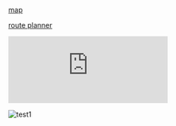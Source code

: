 


<a href="https://drive.google.com/file/d/1gdZPr6FWmMy-J4uvFzJi1J-7NzfFoiNb/view?usp=drivesdk"> map        </a>

<a href="https://moovitapp.com/?metroId=2122"> route planner </a>



<iframe src="https://free.timeanddate.com/countdown/i6wjyv1s/n101/cf100/cm0/cu4/ct5/cs1/ca0/co0/cr0/ss0/cac000/cpc000/pct/tc66c/fn3/fs175/szw320/szh135/iso2019-11-02T07:30:00" allowTransparency="true" frameborder="0" width="320" height="135"></iframe>


<script>(function(d, s, id) {
        var js, fjs = d.getElementsByTagName(s)[0];
        var ro = !!d.getElementById(id);
        js = d.createElement(s); js.id = id;
        js.src = "https://widgets.moovit.com/ws/90B471657AD81967E0530100007F0087/3032576";
        fjs.parentNode.insertBefore(js, fjs);
    })(document, 'script', 'moovit-jsw');</script>

   <div class="mv-gd-widget-20" 
        data-width="100%" 
        data-height="100%"
        data-id="3032576"></div>







<html>
<script>"use strict";

/* @->zoom */
zoom();

/* @-<zoom ********************************************************************/
/******************************************************************************/
function zoom(classNames, settings) {
    /* Settings */
    classNames = (typeof(classNames) !== 'undefined' && Object.keys(classNames).length ? classNames : {});
    settings = (typeof(settings) !== 'undefined' && Object.keys(settings).length ? settings : {});
    
    var C_scaleDefault = settings["scaleDefault"] || 2; // Used on doubleclick, doubletap and resize
    var C_scaleDifference = settings["scaleDifference"] || 0.5; // Used on wheel zoom
    var C_scaleMax = settings["scaleMax"] || 10;
    var C_scaleMin = settings["scaleMin"] || 1;

    /* Selectors */
    var _active = classNames["active"] || "active";
    var _dataScale = "data-scale";
    var _dataTranslateX = "data-translate-x";
    var _dataTranslateY = "data-translate-y";
    var _transition = classNames["transition"] || "transition";
    var _visible = classNames["visible"] || "visible";
    var $container;
    var $element;
    var $zoom = document.getElementsByClassName(classNames["zoom"] || "zoom");

    /* Helpers */
    var capture = false;
    var doubleClickMonitor = [null];
    var containerHeight;
    var containerWidth;
    var containerOffsetX;
    var containerOffsetY;
    var initialScale;
    var elementHeight;
    var elementWidth;
    var heightDifference;
    var initialOffsetX;
    var initialOffsetY;
    var initialPinchDistance;
    var initialPointerOffsetX;
    var initialPointerOffsetX2;
    var initialPointerOffsetY;
    var initialPointerOffsetY2;
    var limitOffsetX;
    var limitOffsetY;
    var mousemoveCount = 0;
    var offset;
    var pinchOffsetX;
    var pinchOffsetY;
    var pointerOffsetX;
    var pointerOffsetX2;
    var pointerOffsetY;
    var pointerOffsetY2;
    var scaleDirection;
    var scaleDifference;
    var targetOffsetX;
    var targetOffsetY;
    var targetPinchDistance;
    var targetScale;
    var touchable = false;
    var touchCount;
    var touchmoveCount = 0;
    var doubleTapMonitor = [null];
    var widthDifference;

    /* EVENT - DOM ready ********************************************************/
    /****************************************************************************/
    for (var i = 0; i < $zoom.length; i++) {
        /* Initialize selectors */
        $container = $zoom[i];
        $element = $container.children[0];

        /* Set attributes */
        $element.setAttribute(_dataScale, 1);
        $element.setAttribute(_dataTranslateX, 0);
        $element.setAttribute(_dataTranslateY, 0);
    }

    /* EVENT - load - window ****************************************************/
    /****************************************************************************/
    window.addEventListener("load", function() {
        /* Wait for images to be loaded */
        for (var i = 0; i < $zoom.length; i++) {
            /* Initialize selectors */
            $container = $zoom[i];
            $element = $container.children[0];

            addClass($element, _visible);
        }

        /* EVENT - resize - window ************************************************/
        /**************************************************************************/
        window.addEventListener("resize", function() {
            for (var i = 0; i < $zoom.length; i++) {
                /* Initialize selectors */
                $container = $zoom[i];
                $element = $container.children[0];

                if (hasClass($container, _active) === false) {
                    continue;
                }

                /* Initialize helpers */
                containerHeight = $container.clientHeight;
                containerWidth = $container.clientWidth;
                elementHeight = $element.clientHeight;
                elementWidth = $element.clientWidth;
                initialOffsetX = parseFloat($element.getAttribute(_dataTranslateX));
                initialOffsetY = parseFloat($element.getAttribute(_dataTranslateY));
                targetScale = C_scaleDefault;
                limitOffsetX = ((elementWidth * targetScale) - containerWidth) / 2;
                limitOffsetY = ((elementHeight * targetScale) - containerHeight) / 2;
                targetOffsetX = (elementWidth * targetScale) > containerWidth ? minMax(initialOffsetX, limitOffsetX * (-1), limitOffsetX) : 0;
                targetOffsetY = (elementHeight * targetScale) > containerHeight ? minMax(initialOffsetY, limitOffsetY * (-1), limitOffsetY) : 0;

                if (targetScale === 1) {
                    removeClass($container, _active);
                }

                /* Set attributes */
                $element.setAttribute(_dataScale, targetScale);
                $element.setAttribute(_dataTranslateX, targetOffsetX);
                $element.setAttribute(_dataTranslateY, targetOffsetY);

                /* @->moveScaleElement */
                moveScaleElement($element, targetOffsetX + "px", targetOffsetY + "px", targetScale);
            }
        });
    });

    /* EVENT - mousedown - $zoom ************************************************/
    /* **************************************************************************/
    massAddEventListener($zoom, "mousedown", mouseDown);

    /* EVENT - mouseenter - $zoom ***********************************************/
    /* **************************************************************************/
    massAddEventListener($zoom, "mouseenter", mouseEnter);

    /* EVENT - mouseleave - $zoom ***********************************************/
    /* **************************************************************************/
    massAddEventListener($zoom, "mouseleave", mouseLeave);

    /* EVENT - mousemove - document *********************************************/
    /****************************************************************************/
    document.addEventListener("mousemove", mouseMove);

    /* EVENT - mouseup - document ***********************************************/
    /****************************************************************************/
    document.addEventListener("mouseup", mouseUp);

    /* EVENT - touchstart - document ********************************************/
    /****************************************************************************/
    document.addEventListener("touchstart", function() {
        touchable = true;
    });

    /* EVENT - touchstart - $zoom ***********************************************/
    /* **************************************************************************/
    massAddEventListener($zoom, "touchstart", touchStart);

    /* EVENT - touchmove - document *********************************************/
    /****************************************************************************/
    document.addEventListener("touchmove", touchMove);

    /* EVENT - touchend - document **********************************************/
    /****************************************************************************/
    document.addEventListener("touchend", touchEnd);

    /* EVENT - wheel - $zoom ****************************************************/
    /****************************************************************************/
    massAddEventListener($zoom, "wheel", wheel);

    /* @-<mouseEnter ************************************************************/
    /****************************************************************************/
    function mouseEnter() {
        disableScroll();
    }

    /* @-<mouseLeave ************************************************************/
    /****************************************************************************/
    function mouseLeave() {
        enableScroll();
    }

    /* @-<mouseDown *************************************************************/
    /****************************************************************************/
    function mouseDown(e) {
        e.preventDefault();

        if (touchable === true || e.which !== 1) {
            return false;
        }

        /* Initialize selectors */
        $container = this;
        $element = this.children[0];

        /* Initialize helpers */
        initialPointerOffsetX = e.clientX;
        initialPointerOffsetY = e.clientY;

        /* Doubleclick */
        if (doubleClickMonitor[0] === null) {
            doubleClickMonitor[0] = e.target;
            doubleClickMonitor[1] = initialPointerOffsetX;
            doubleClickMonitor[2] = initialPointerOffsetY;

            setTimeout(function() {
                doubleClickMonitor = [null];
            }, 300);
        } else if (doubleClickMonitor[0] === e.target && mousemoveCount <= 5 && isWithinRange(initialPointerOffsetX, doubleClickMonitor[1] - 10, doubleClickMonitor[1] + 10) === true && isWithinRange(initialPointerOffsetY, doubleClickMonitor[2] - 10, doubleClickMonitor[2] + 10) === true) {
            addClass($element, _transition);
            
            if (hasClass($container, _active) === true) {
                /* Set attributes */
                $element.setAttribute(_dataScale, 1);
                $element.setAttribute(_dataTranslateX, 0);
                $element.setAttribute(_dataTranslateY, 0);

                removeClass($container, _active);

                /* @->moveScaleElement */
                moveScaleElement($element, 0, 0, 1);
            } else {
                /* Set attributes */
                $element.setAttribute(_dataScale, C_scaleDefault);
                $element.setAttribute(_dataTranslateX, 0);
                $element.setAttribute(_dataTranslateY, 0);

                addClass($container, _active);

                /* @->moveScaleElement */
                moveScaleElement($element, 0, 0, C_scaleDefault);
            }

            setTimeout(function()
            {
                removeClass($element, _transition);
            }, 200);

            doubleClickMonitor = [null];
            return false;
        }

        /* Initialize helpers */
        offset = $container.getBoundingClientRect();
        containerOffsetX = offset.left;
        containerOffsetY = offset.top;
        containerHeight = $container.clientHeight;
        containerWidth = $container.clientWidth
        elementHeight = $element.clientHeight;
        elementWidth = $element.clientWidth;
        initialOffsetX = parseFloat($element.getAttribute(_dataTranslateX));
        initialOffsetY = parseFloat($element.getAttribute(_dataTranslateY));
        initialScale = minMax(parseFloat($element.getAttribute(_dataScale)), C_scaleMin, C_scaleMax);

        mousemoveCount = 0;

        /* Set capture */
        capture = true;
    }

    /* @-<mouseMove *************************************************************/
    /****************************************************************************/
    function mouseMove(e) {
        if (touchable === true || capture === false) {
            return false;
        }

        /* Initialize helpers */
        pointerOffsetX = e.clientX;
        pointerOffsetY = e.clientY;
        targetScale = initialScale;
        limitOffsetX = ((elementWidth * targetScale) - containerWidth) / 2;
        limitOffsetY = ((elementHeight * targetScale) - containerHeight) / 2;
        targetOffsetX = (elementWidth * targetScale) <= containerWidth ? 0 : minMax(pointerOffsetX - (initialPointerOffsetX - initialOffsetX), limitOffsetX * (-1), limitOffsetX);
        targetOffsetY = (elementHeight * targetScale) <= containerHeight ? 0 : minMax(pointerOffsetY - (initialPointerOffsetY - initialOffsetY), limitOffsetY * (-1), limitOffsetY);
        mousemoveCount++;

        if (Math.abs(targetOffsetX) === Math.abs(limitOffsetX)) {
            initialOffsetX = targetOffsetX;
            initialPointerOffsetX = pointerOffsetX;
        }

        if (Math.abs(targetOffsetY) === Math.abs(limitOffsetY)) {
            initialOffsetY = targetOffsetY;
            initialPointerOffsetY = pointerOffsetY;
        }

        /* Set attributes */
        $element.setAttribute(_dataScale, targetScale);
        $element.setAttribute(_dataTranslateX, targetOffsetX);
        $element.setAttribute(_dataTranslateY, targetOffsetY);

        /* @->moveScaleElement */
        moveScaleElement($element, targetOffsetX + "px", targetOffsetY + "px", targetScale);
    }

    /* @-<mouseUp ***************************************************************/
    /****************************************************************************/
    function mouseUp() {
        if (touchable === true || capture === false) {
            return false;
        }

        /* Unset capture */
        capture = false;
    }

    /* @-<touchStart ************************************************************/
    /****************************************************************************/
    function touchStart(e) {
        e.preventDefault();

        if (e.touches.length > 2) {
            return false;
        }

        /* Initialize selectors */
        $container = this;
        $element = this.children[0];

        /* Initialize helpers */
        offset = $container.getBoundingClientRect();
        containerOffsetX = offset.left;
        containerOffsetY = offset.top;
        containerHeight = $container.clientHeight;
        containerWidth = $container.clientWidth;
        elementHeight = $element.clientHeight;
        elementWidth = $element.clientWidth;
        initialPointerOffsetX = e.touches[0].clientX;
        initialPointerOffsetY = e.touches[0].clientY;
        initialScale = minMax(parseFloat($element.getAttribute(_dataScale)), C_scaleMin, C_scaleMax);
        touchCount = e.touches.length;

        if (touchCount === 1) /* Single touch */ {
            /* Doubletap */
            if (doubleTapMonitor[0] === null) {
                doubleTapMonitor[0] = e.target;
                doubleTapMonitor[1] = initialPointerOffsetX;
                doubleTapMonitor[2] = initialPointerOffsetY;

                setTimeout(function() {
                    doubleTapMonitor = [null];
                }, 300);
            } else if (doubleTapMonitor[0] === e.target && touchmoveCount <= 1 && isWithinRange(initialPointerOffsetX, doubleTapMonitor[1] - 10, doubleTapMonitor[1] + 10) === true && isWithinRange(initialPointerOffsetY, doubleTapMonitor[2] - 10, doubleTapMonitor[2] + 10) === true) {
                addClass($element, _transition);
                
                if (hasClass($container, _active) === true) {
                    /* Set attributes */
                    $element.setAttribute(_dataScale, 1);
                    $element.setAttribute(_dataTranslateX, 0);
                    $element.setAttribute(_dataTranslateY, 0);

                    removeClass($container, _active);

                    /* @->moveScaleElement */
                    moveScaleElement($element, 0, 0, 1);
                } else {
                    /* Set attributes */
                    $element.setAttribute(_dataScale, C_scaleDefault);
                    $element.setAttribute(_dataTranslateX, 0);
                    $element.setAttribute(_dataTranslateY, 0);

                    addClass($container, _active);

                    /* @->moveScaleElement */
                    moveScaleElement($element, 0, 0, C_scaleDefault);
                }

                setTimeout(function()
                {
                    removeClass($element, _transition);
                }, 200);

                doubleTapMonitor = [null];
                return false;
            }

            /* Initialize helpers */
            initialOffsetX = parseFloat($element.getAttribute(_dataTranslateX));
            initialOffsetY = parseFloat($element.getAttribute(_dataTranslateY));
        } else if (touchCount === 2) /* Pinch */ {
            /* Initialize helpers */
            initialOffsetX = parseFloat($element.getAttribute(_dataTranslateX));
            initialOffsetY = parseFloat($element.getAttribute(_dataTranslateY));
            initialPointerOffsetX2 = e.touches[1].clientX;
            initialPointerOffsetY2 = e.touches[1].clientY;
            pinchOffsetX = (initialPointerOffsetX + initialPointerOffsetX2) / 2;
            pinchOffsetY = (initialPointerOffsetY + initialPointerOffsetY2) / 2;
            initialPinchDistance = Math.sqrt(((initialPointerOffsetX - initialPointerOffsetX2) * (initialPointerOffsetX - initialPointerOffsetX2)) + ((initialPointerOffsetY - initialPointerOffsetY2) * (initialPointerOffsetY - initialPointerOffsetY2)));
        }

        touchmoveCount = 0;

        /* Set capture */
        capture = true;
    }

    /* @-<touchMove *************************************************************/
    /****************************************************************************/
    function touchMove(e) {
        e.preventDefault();

        if (capture === false) {
            return false;
        }

        /* Initialize helpers */
        pointerOffsetX = e.touches[0].clientX;
        pointerOffsetY = e.touches[0].clientY;
        touchCount = e.touches.length;
        touchmoveCount++;

        if (touchCount > 1) /* Pinch */ {
            pointerOffsetX2 = e.touches[1].clientX;
            pointerOffsetY2 = e.touches[1].clientY;
            targetPinchDistance = Math.sqrt(((pointerOffsetX - pointerOffsetX2) * (pointerOffsetX - pointerOffsetX2)) + ((pointerOffsetY - pointerOffsetY2) * (pointerOffsetY - pointerOffsetY2)));

            if (initialPinchDistance === null) {
                initialPinchDistance = targetPinchDistance;
            }

            if (Math.abs(initialPinchDistance - targetPinchDistance) >= 1) {
                /* Initialize helpers */
                targetScale = minMax(targetPinchDistance / initialPinchDistance * initialScale, C_scaleMin, C_scaleMax);
                limitOffsetX = ((elementWidth * targetScale) - containerWidth) / 2;
                limitOffsetY = ((elementHeight * targetScale) - containerHeight) / 2;
                scaleDifference = targetScale - initialScale;
                targetOffsetX = (elementWidth * targetScale) <= containerWidth ? 0 : minMax(initialOffsetX - ((((((pinchOffsetX - containerOffsetX) - (containerWidth / 2)) - initialOffsetX) / (targetScale - scaleDifference))) * scaleDifference), limitOffsetX * (-1), limitOffsetX);
                targetOffsetY = (elementHeight * targetScale) <= containerHeight ? 0 : minMax(initialOffsetY - ((((((pinchOffsetY - containerOffsetY) - (containerHeight / 2)) - initialOffsetY) / (targetScale - scaleDifference))) * scaleDifference), limitOffsetY * (-1), limitOffsetY);

                if (targetScale > 1) {
                    addClass($container, _active);
                } else {
                    removeClass($container, _active);
                }

                /* @->moveScaleElement */
                moveScaleElement($element, targetOffsetX + "px", targetOffsetY + "px", targetScale);

                /* Initialize helpers */
                initialPinchDistance = targetPinchDistance;
                initialScale = targetScale;
                initialOffsetX = targetOffsetX;
                initialOffsetY = targetOffsetY;
            }
        } else /* Single touch */ {
            /* Initialize helpers */
            targetScale = initialScale;
            limitOffsetX = ((elementWidth * targetScale) - containerWidth) / 2;
            limitOffsetY = ((elementHeight * targetScale) - containerHeight) / 2;
            targetOffsetX = (elementWidth * targetScale) <= containerWidth ? 0 : minMax(pointerOffsetX - (initialPointerOffsetX - initialOffsetX), limitOffsetX * (-1), limitOffsetX);
            targetOffsetY = (elementHeight * targetScale) <= containerHeight ? 0 : minMax(pointerOffsetY - (initialPointerOffsetY - initialOffsetY), limitOffsetY * (-1), limitOffsetY);

            if (Math.abs(targetOffsetX) === Math.abs(limitOffsetX)) {
                initialOffsetX = targetOffsetX;
                initialPointerOffsetX = pointerOffsetX;
            }

            if (Math.abs(targetOffsetY) === Math.abs(limitOffsetY)) {
                initialOffsetY = targetOffsetY;
                initialPointerOffsetY = pointerOffsetY;
            }

            /* Set attributes */
            $element.setAttribute(_dataScale, initialScale);
            $element.setAttribute(_dataTranslateX, targetOffsetX);
            $element.setAttribute(_dataTranslateY, targetOffsetY);

            /* @->moveScaleElement */
            moveScaleElement($element, targetOffsetX + "px", targetOffsetY + "px", targetScale);
        }
    }

    /* @-<touchEnd **************************************************************/
    /****************************************************************************/
    function touchEnd(e) {
        touchCount = e.touches.length;

        if (capture === false) {
            return false;
        }

        if (touchCount === 0) /* No touch */ {
            /* Set attributes */
            $element.setAttribute(_dataScale, initialScale);
            $element.setAttribute(_dataTranslateX, targetOffsetX);
            $element.setAttribute(_dataTranslateY, targetOffsetY);

            initialPinchDistance = null;
            capture = false;
        } else if (touchCount === 1) /* Single touch */ {
            initialPointerOffsetX = e.touches[0].clientX;
            initialPointerOffsetY = e.touches[0].clientY;
        } else if (touchCount > 1) /* Pinch */ {
            initialPinchDistance = null;
        }
    }

    /* @-<wheel *****************************************************************/
    /****************************************************************************/
    function wheel(e) {
        /* Initialize selectors */
        $container = this;
        $element = this.children[0];

        /* Initialize helpers */
        offset = $container.getBoundingClientRect();
        containerHeight = $container.clientHeight;
        containerWidth = $container.clientWidth;
        elementHeight = $element.clientHeight;
        elementWidth = $element.clientWidth;
        containerOffsetX = offset.left;
        containerOffsetY = offset.top;
        initialScale = minMax(parseFloat($element.getAttribute(_dataScale), C_scaleMin, C_scaleMax));
        initialOffsetX = parseFloat($element.getAttribute(_dataTranslateX));
        initialOffsetY = parseFloat($element.getAttribute(_dataTranslateY));
        pointerOffsetX = e.clientX;
        pointerOffsetY = e.clientY;
        scaleDirection = e.deltaY < 0 ? 1 : -1;
        scaleDifference = C_scaleDifference * scaleDirection;
        targetScale = initialScale + scaleDifference;

        /* Prevent scale overflow */
        if (targetScale < C_scaleMin || targetScale > C_scaleMax) {
            return false;
        }

        /* Set offset limits */
        limitOffsetX = ((elementWidth * targetScale) - containerWidth) / 2;
        limitOffsetY = ((elementHeight * targetScale) - containerHeight) / 2;

        if (targetScale <= 1) {
            targetOffsetX = 0;
            targetOffsetY = 0;
        } else {
            /* Set target offsets */
            targetOffsetX = (elementWidth * targetScale) <= containerWidth ? 0 : minMax(initialOffsetX - ((((((pointerOffsetX - containerOffsetX) - (containerWidth / 2)) - initialOffsetX) / (targetScale - scaleDifference))) * scaleDifference), limitOffsetX * (-1), limitOffsetX);
            targetOffsetY = (elementHeight * targetScale) <= containerHeight ? 0 : minMax(initialOffsetY - ((((((pointerOffsetY - containerOffsetY) - (containerHeight / 2)) - initialOffsetY) / (targetScale - scaleDifference))) * scaleDifference), limitOffsetY * (-1), limitOffsetY);
        }

        if (targetScale > 1) {
            addClass($container, _active);
        } else {
            removeClass($container, _active);
        }

        /* Set attributes */
        $element.setAttribute(_dataScale, targetScale);
        $element.setAttribute(_dataTranslateX, targetOffsetX);
        $element.setAttribute(_dataTranslateY, targetOffsetY);

        /* @->moveScaleElement */
        moveScaleElement($element, targetOffsetX + "px", targetOffsetY + "px", targetScale);
    }
}

/* Library ********************************************************************/
/******************************************************************************/

/* @-<addClass ****************************************************************/
/******************************************************************************/
function addClass($element, targetClass) {
    if (hasClass($element, targetClass) === false) {
        $element.className += " " + targetClass;
    }
}

/* @-<disableScroll ***********************************************************/
/******************************************************************************/
function disableScroll() {
    if (window.addEventListener) // older FF
    {
        window.addEventListener('DOMMouseScroll', preventDefault, false);
    }

    window.onwheel = preventDefault; // modern standard
    window.onmousewheel = document.onmousewheel = preventDefault; // older browsers, IE
    window.ontouchmove = preventDefault; // mobile
    document.onkeydown = preventDefaultForScrollKeys;
}

/* @-<enableScroll ************************************************************/
/******************************************************************************/
function enableScroll() {
    if (window.removeEventListener) {
        window.removeEventListener('DOMMouseScroll', preventDefault, false);
    }

    window.onmousewheel = document.onmousewheel = null;
    window.onwheel = null;
    window.ontouchmove = null;
    document.onkeydown = null;
}

/* @isWithinRange *************************************************************/
/******************************************************************************/
function isWithinRange(value, min, max) {
    if (value >= min && value <= max) {
        return true;
    } else {
        return false;
    }
}

/* @hasClass ******************************************************************/
/******************************************************************************/
function hasClass($element, targetClass) {
    var rgx = new RegExp("(?:^|\\s)" + targetClass + "(?!\\S)", "g");

    if ($element.className.match(rgx)) {
        return true;
    } else {
        return false;
    }
}

/* @-<massAddEventListener ****************************************************/
/******************************************************************************/
function massAddEventListener($elements, event, customFunction, useCapture) {
    var useCapture = useCapture || false;

    for (var i = 0; i < $elements.length; i++) {
        $elements[i].addEventListener(event, customFunction, useCapture);
    }
}

/* @-<minMax ******************************************************************/
/******************************************************************************/
function minMax(value, min, max) {
    if (value < min) {
        value = min;
    } else if (value > max) {
        value = max;
    }

    return value;
}

/* @-<moveScaleElement ********************************************************/
/******************************************************************************/
function moveScaleElement($element, targetOffsetX, targetOffsetY, targetScale) {
    $element.style.cssText = "-moz-transform : translate(" + targetOffsetX + ", " + targetOffsetY + ") scale(" + targetScale + "); -ms-transform : translate(" + targetOffsetX + ", " + targetOffsetY + ") scale(" + targetScale + "); -o-transform : translate(" + targetOffsetX + ", " + targetOffsetY + ") scale(" + targetScale + "); -webkit-transform : translate(" + targetOffsetX + ", " + targetOffsetY + ") scale(" + targetScale + "); transform : translate3d(" + targetOffsetX + ", " + targetOffsetY + ", 0) scale3d(" + targetScale + ", " + targetScale + ", 1);";
}

/* @-<preventDefault **********************************************************/
/******************************************************************************/
function preventDefault(e) {
    e = e || window.event;

    if (e.preventDefault) {
        e.preventDefault();
    }

    e.returnValue = false;
}

/* @preventDefaultForScrollKeys ***********************************************/
/******************************************************************************/
function preventDefaultForScrollKeys(e) {
    var keys = {
        37: 1,
        38: 1,
        39: 1,
        40: 1
    };

    if (keys[e.keyCode]) {
        preventDefault(e);
        return false;
    }
}

/* @removeClass ***************************************************************/
/******************************************************************************/
function removeClass($element, targetClass) {
    var rgx = new RegExp("(?:^|\\s)" + targetClass + "(?!\\S)", "g");

    $element.className = $element.className.replace(rgx, "");
}</script>
<div class="zoom">
  <img class="media" src="https://tfl.gov.uk/cdn/static/cms/images/london-rail-and-tube-services-map.gif" alt="test1">
</div>
</html>

































<html>

</html>
